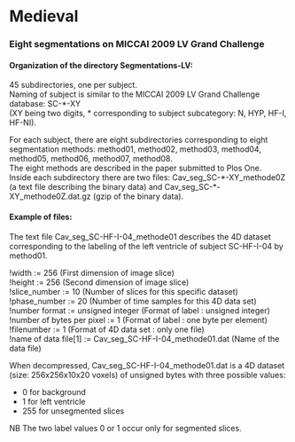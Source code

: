 # Medieval
### Eight segmentations on MICCAI 2009 LV Grand Challenge  

#### Organization of the directory Segmentations-LV:  
45 subdirectories, one per subject.  
Naming of subject is similar to the MICCAI 2009 LV Grand Challenge database: SC-\*-XY   
(XY being two digits, \* corresponding to subject subcategory: N, HYP, HF-I, HF-NI). 

For each subject, there are eight subdirectories corresponding to eight segmentation methods: method01, method02, method03, method04, method05, method06, method07, method08.   
The eight methods are described in the paper submitted to Plos One.  
Inside each subdirectory there are two files: Cav_seg_SC-\*-XY_methode0Z (a text file describing the binary data) and Cav_seg_SC-\*-XY_methode0Z.dat.gz (gzip of the binary data).

#### Example of files:   
The text file Cav_seg_SC-HF-I-04_methode01 describes the 4D dataset corresponding to the labeling of the left ventricle of subject SC-HF-I-04 by method01.

!width := 256             (First dimension of image slice)  
!height := 256            (Second dimension of image slice)  
!slice_number := 10       (Number of slices for this specific dataset)  
!phase_number := 20       (Number of time samples for this 4D data set)  
!number format := unsigned integer (Format of label : unsigned integer)  
!number of bytes per pixel := 1    (Format of label : one byte per element)  
!filenumber := 1          (Format of 4D data set : only one file)  
!name of data file[1] := Cav_seg_SC-HF-I-04_methode01.dat (Name of the data file)  

When decompressed, Cav_seg_SC-HF-I-04_methode01.dat is a 4D dataset (size: 256x256x10x20 voxels) of unsigned bytes with three possible values: 
* 0 for background
* 1 for left ventricle 
* 255 for unsegmented slices

NB The two label values 0 or 1 occur only for segmented slices.


